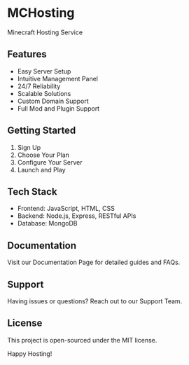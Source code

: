 # MCHosting

Minecraft Hosting Service

## Features
- Easy Server Setup
- Intuitive Management Panel
- 24/7 Reliability
- Scalable Solutions
- Custom Domain Support
- Full Mod and Plugin Support

## Getting Started
1. Sign Up
2. Choose Your Plan
3. Configure Your Server
4. Launch and Play

## Tech Stack
- Frontend: JavaScript, HTML, CSS
- Backend: Node.js, Express, RESTful APIs
- Database: MongoDB

## Documentation
Visit our Documentation Page for detailed guides and FAQs.

## Support
Having issues or questions? Reach out to our Support Team.

## License
This project is open-sourced under the MIT license.

Happy Hosting!
